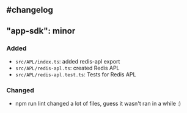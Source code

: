 #changelog
---
"app-sdk": minor
---
### Added

- `src/APL/index.ts`: added redis-apl export
- `src/APL/redis-apl.ts`: created Redis APL
- `src/APL/redis-apl.test.ts`: Tests for Redis APL

### Changed
- npm run lint changed a lot of files, guess it wasn't ran in a while :)
